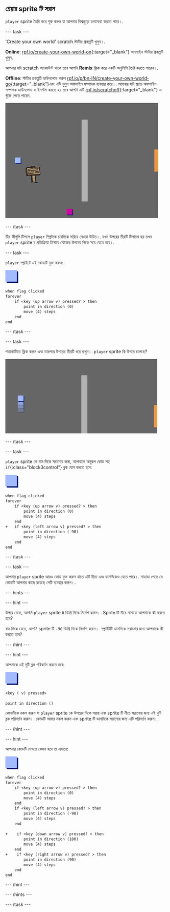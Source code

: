## প্লেয়ার sprite টি সরান

`player` sprite তৈরি করে শুরু করুন যা আপনার বিশ্বজুড়ে চলাফেরা করতে পারে।.

--- task ---

'Create your own world' scratch স্টার্টার প্রকল্পটি খুলুন।.

**Online**: [rpf.io/create-your-own-world-on](http://rpf.io/create-your-own-world-on){:target="_blank"} অনলাইন স্টার্টার প্রকল্পটি খুলুন.

আপনার যদি scratch অ্যাকাউন্ট থাকে তবে আপনি **Remix** ক্লিক করে একটি অনুলিপি তৈরি করতে পারেন।.

**Offline**: স্টার্টার প্রকল্পটি ডাউনলোড করুন [rpf.io/p/bn-IN/create-your-own-world-go](http://rpf.io/p/bn-IN/create-your-own-world-go){:target="_blank"}এবং এটি খুলুন অফলাইন সম্পাদক ব্যবহার করে।. আপনার যদি স্ক্র্যাচ অফলাইন সম্পাদক ডাউনলোড ও ইনস্টল করতে হয় তবে আপনি এটি [rpf.io/scratchoff](https://rpf.io/scratchoff){:target="_blank"} এ খুঁজে পেতে পারেন.

![screenshot](images/world-starter.png)

--- /task ---

তীর কীগুলি টিপলে `player` স্প্রিটকে চারদিকে সরিয়ে নেওয়া উচিত।. যখন উপরের তীরটি টিপানো হয় তখন `player` sprite র প্রতিক্রিয়া হিসাবে স্টেজের উপরের দিকে সরে যেতে হবে।.

--- task ---

`player` স্প্রাইটে এই কোডটি যুক্ত করুন:

![player](images/player.png)

```blocks3
when flag clicked
forever
    if <key (up arrow v) pressed? > then
        point in direction (0)
        move (4) steps
    end
end
```

--- /task ---

--- task ---

পতাকাটিতে ক্লিক করুন এবং তারপরে উপরের তীরটি ধরে রাখুন।. `player` sprite কি উপরে চলেছে?

![screenshot](images/world-up.png)

--- /task ---

--- task ---

`player` sprite কে বাম দিকে সরানোর জন্য, আপনাকে অনুরূপ কোড সহ `if`{:class="block3control"} ব্লক যোগ করতে হবে:

![player](images/player.png)

```blocks3
when flag clicked
forever
    if <key (up arrow v) pressed? > then
        point in direction (0)
        move (4) steps
    end
+   if <key (left arrow v) pressed? > then
        point in direction (-90)
        move (4) steps
    end
end
```

--- /task ---

--- task ---

আপনার `player` sprite আরও কোড যুক্ত করুন যাতে এটি নীচে এবং ডানদিকেও যেতে পারে।. সাহায্য পেতে যে কোডটি আপনার কাছে রয়েছে সেটি ব্যবহার করুন।.

--- hints ---


--- hint ---

উপরে যেতে, আপনি `player` sprite `0` ডিগ্রি দিকে নির্দেশ করুন।. Sprite টি নীচে নামাতে আপনাকে কী করতে হবে?

বাম দিকে যেতে, আপনি sprite টি `-90` ডিগ্রি দিকে নির্দেশ করুন।. স্প্রাইটটি ডানদিকে সরানোর জন্য আপনাকে কী করতে হবে?

--- /hint ---

--- hint ---

আপনাকে এই দুটি ব্লক পরিবর্তন করতে হবে:

![player](images/player.png)

```blocks3
<key ( v) pressed>

point in direction ()
```

কোডটিকে নকল করুন যা `player` sprite কে উপরের দিকে সরায় এবং sprite টি নীচে সরানোর জন্য এই দুটি ব্লক পরিবর্তন করুন।. কোডটি আবার নকল করুন এবং sprite টি ডানদিকে সরানোর জন্য এটি পরিবর্তন করুন।.

--- /hint ---

--- hint ---

আপনার কোডটি দেখতে কেমন হবে তা এখানে:

![player](images/player.png)

```blocks3
when flag clicked
forever
    if <key (up arrow v) pressed? > then
        point in direction (0)
        move (4) steps
    end
    if <key (left arrow v) pressed? > then
        point in direction (-90)
        move (4) steps
    end

+    if <key (down arrow v) pressed? > then
        point in direction (180)
        move (4) steps
    end
+    if <key (right arrow v) pressed? > then
        point in direction (90)
        move (4) steps
    end
end
```

--- /hint ---

--- /hints ---

--- /task ---